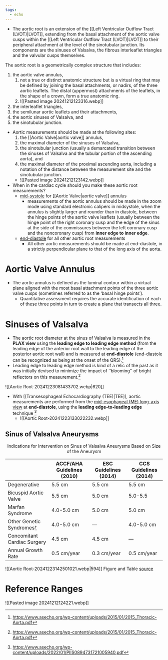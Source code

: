 ```yaml
---
tags:
  - echo
---
```


- The aortic root is an extension of the [[Left Ventricular Outflow Tract (LVOT)|LVOT]], extending from the basal attachment of the aortic valve cusps within the [[Left Ventricular Outflow Tract (LVOT)|LVOT]] to their peripheral attachment at the level of the sinotubular junction. Its components are the sinuses of Valsalva, the fibrous interleaflet triangles and the valvular cusps themselves.

The aortic root is a geometrically complex structure that includes:
1. the aortic valve annulus,
	1. not a true or distinct anatomic structure but is a virtual ring that may be defined by joining the basal attachments, or nadirs, of the three aortic leaflets. The distal (uppermost) attachments of the leaflets, in the shape of a crown, form a true anatomic ring.
	2. ![[Pasted image 20241212123316.webp]]
2. the interleaflet triangles,
3. the semilunar aortic leaflets and their attachments,
4. the aortic sinuses of Valsalva, and
5. the sinotubular junction.


- Aortic measurements should be made at the following sites: 
	1. the [[Aortic Valve|aortic valve]] annulus,
	2. the maximal diameter of the sinuses of Valsalva,
	3. the sinotubular junction (usually a demarcated transition between the sinuses of Valsalva and the tubular portion of the ascending aorta), and 
	4. the maximal diameter of the proximal ascending aorta, including a notation of the distance between the measurement site and the sinotubular junction.
	- ![[Pasted image 20241212123142.webp]]
- When in the cardiac cycle should you make these aortic root measurements?
	- <u>mid-systole</u> for [[Aortic Valve|aortic valve]] annulus
		- measurements of the aortic annulus should be made in the zoom mode using standard electronic calipers in midsystole, when the annulus is slightly larger and rounder than in diastole, between the hinge points of the aortic valve leaflets (usually between the hinge point of the right coronary cusp and the edge of the sinus at the side of the commissures between the left coronary cusp and the noncoronary cusp) from **inner edge to inner edge**. 
	- <u>end-diastole</u> for all other aortic root measurements
		- All other aortic measurements should be made at end-diastole, in a strictly perpendicular plane to that of the long axis of the aorta.

# Aortic Valve Annulus

- The aortic annulus is defined as the luminal contour within a virtual plane aligned with the most basal attachment points of the three aortic valve cusps (sometimes referred to as the ‘basal hinge points’). 
	- Quantitative assessment requires the accurate identification of each of these three points in turn to create a plane that transects all three.

# Sinuses of Valsalva

- The aortic root diameter at the sinus of Valsalva is measured in the **PLAX view** using the **leading edge to leading edge method** (from the leading edge of the anterior root wall to the leading edge of the posterior aortic root wall) and is measured at **end-diastole** (end-diastole can be recognized as being at the onset of the QRS).[^ase-aorta]
- Leading edge to leading edge method is kind of a relic of the past as it was initially devised to minimize the impact of ‘‘blooming’’ of bright reflectors on this measurement.[^ase-aorta]

![[Aortic Root-20241223081433702.webp|620]]
- With [[Transesophageal Echocardiography (TEE)|TEE]], aortic measurements are performed from the <u>mid-esophageal (ME) long-axis view</u> at **end-diastole**, using the **leading edge-to-leading edge** technique [^ase-struc]
	- ![[Aortic Root-20241223133022232.webp]]

## Sinus of Valsalva Aneurysms

<center>Indications for Intervention on Sinus of Valsalva Aneurysms Based on Size of the Aneurysm</center>

|                                                                                                      | ACCF/AHA Guidelines (2010) | ESC Guidelines (2014) | CCS Guidelines (2014) |
| ---------------------------------------------------------------------------------------------------- | -------------------------- | --------------------- | --------------------- |
| Degenerative                                                                                         | 5.5 cm                     | 5.5 cm                | 5.5 cm                |
| Bicuspid Aortic Valve                                                                                | 5.5 cm                     | 5.0 cm                | 5.0-5.5               |
| Marfan Syndrome                                                                                      | 4.0-5.0 cm                 | 5.0 cm                | 5.0 cm                |
| Other Genetic Syndromes[†](https://www.jcvaonline.com/article/S1053-0770(20)31361-6/fulltext#tb2fn2) | 4.0-5.0 cm                 | —                     | 4.0-5.0 cm            |
| Concomitant Cardiac Surgery                                                                          | 4.5 cm                     | 4.5 cm                | —                     |
| Annual Growth Rate                                                                                   | 0.5 cm/year                | 0.3 cm/year           | 0.5 cm/year           |

![[Aortic Root-20241223142501021.webp|594]]
Figure and Table [source](<https://www.jcvaonline.com/article/S1053-0770(20)31361-6/fulltext>)

# Reference Ranges

![[Pasted image 20241212124221.webp]]


[^ase-aorta]: https://www.asecho.org/wp-content/uploads/2015/01/2015_Thoracic-Aorta.pdf
[^ase-struc]: https://www.asecho.org/wp-content/uploads/2022/01/PIIS0894731721005940.pdf